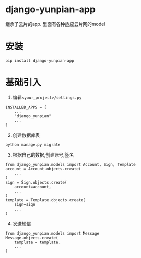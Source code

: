 # django-yunpian-app
继承了云片的app. 里面有各种适应云片网的model

# 安装
```
pip install django-yunpian-app
```

# 基础引入
1. 编辑`<your_project>/settings.py`
```
INSTALLED_APPS = [
    ...
    "django_yunpian"
    ...
]
```

2. 创建数据库表
```
python manage.py migrate
```

3. 根据自己的数据,创建账号,签名
```
from django_yunpian.models import Account, Sign, Template
account = Account.objects.create(
    ...
)
sign = Sign.objects.create(
    account=account,
    ...
)
template = Template.objects.create(
    sign=sign
    ...
)
```

4. 发送短信
```
from django_yunpian.models import Message
Message.objects.create(
    template = template,
    ...
)
```
